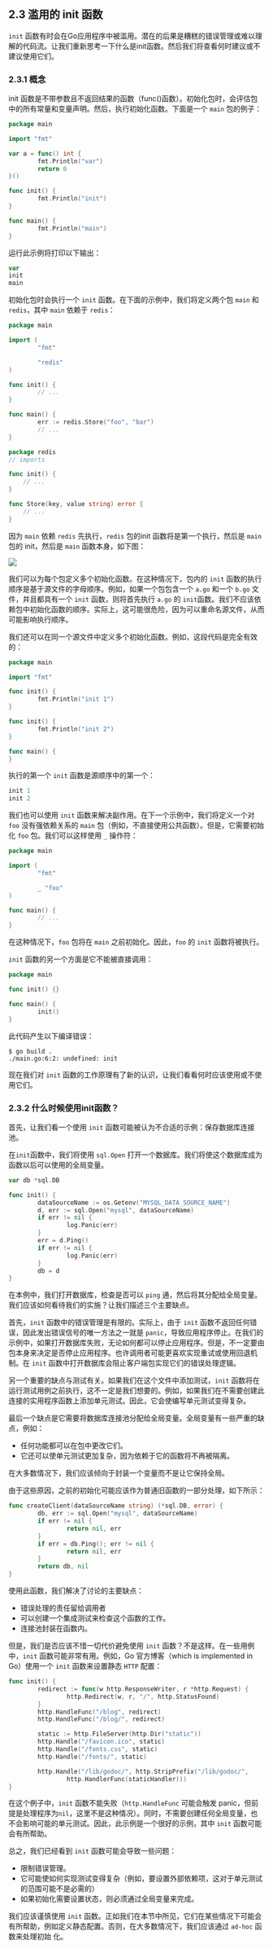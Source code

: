 ## 2.3 滥用的 init 函数

`init` 函数有时会在Go应用程序中被滥用。潜在的后果是糟糕的错误管理或难以理解的代码流。让我们重新思考一下什么是init函数。然后我们将查看何时建议或不建议使用它们。

### 2.3.1 概念

init 函数是不带参数且不返回结果的函数（func()函数）。初始化包时，会评估包中的所有常量和变量声明。然后，执行初始化函数。下面是一个 `main` 包的例子：

```go
package main

import "fmt"

var a = func() int {
        fmt.Println("var")
        return 0
}()

func init() {
        fmt.Println("init")
}

func main() {
        fmt.Println("main")
}
```

运行此示例将打印以下输出：

```go
var
init
main
```

初始化包时会执行一个 `init` 函数。在下面的示例中，我们将定义两个包 `main` 和 `redis`，其中 `main` 依赖于 `redis`：

```go
package main

import (
        "fmt"

        "redis"
)

func init() {
        // ...
}

func main() {
        err := redis.Store("foo", "bar")
        // ...
}
```

```go
package redis
// imports

func init() {
	// ...
}

func Store(key, value string) error {
	// ...
}
```

因为 `main` 依赖 `redis` 先执行，`redis` 包的init 函数将是第一个执行，然后是 `main` 包的 init，然后是 `main` 函数本身，如下图：

![](../images/25.png)

我们可以为每个包定义多个初始化函数。在这种情况下，包内的 `init` 函数的执行顺序是基于源文件的字母顺序。例如，如果一个包包含一个 `a.go` 和一个 `b.go` 文件，并且都具有一个 `init` 函数，则将首先执行 `a.go` 的 `init`函数。我们不应该依赖包中初始化函数的顺序。实际上，这可能很危险，因为可以重命名源文件，从而可能影响执行顺序。

我们还可以在同一个源文件中定义多个初始化函数。例如，这段代码是完全有效的：

```go
package main

import "fmt"

func init() {
        fmt.Println("init 1")
}

func init() {
        fmt.Println("init 2")
}

func main() {
}
```

执行的第一个 `init` 函数是源顺序中的第一个：

```go
init 1
init 2
```

我们也可以使用 `init` 函数来解决副作用。在下一个示例中，我们将定义一个对 `foo` 没有强依赖关系的 `main` 包（例如，不直接使用公共函数）。但是，它需要初始化 `foo` 包。我们可以这样使用 `_` 操作符：

```go
package main

import (
        "fmt"

        _ "foo"
)

func main() {
        // ...
}
```

在这种情况下，`foo` 包将在 `main` 之前初始化。因此，`foo` 的 `init` 函数将被执行。

`init` 函数的另一个方面是它不能被直接调用：

```go
package main

func init() {}

func main() {
        init()
}
```

此代码产生以下编译错误：

```shell
$ go build .
./main.go:6:2: undefined: init
```

现在我们对 `init` 函数的工作原理有了新的认识，让我们看看何时应该使用或不使用它们。

### 2.3.2 什么时候使用init函数？

首先，让我们看一个使用 `init` 函数可能被认为不合适的示例：保存数据库连接池。

在`init`函数中，我们将使用 `sql.Open` 打开一个数据库。我们将使这个数据库成为函数以后可以使用的全局变量。

```go
var db *sql.DB

func init() {
        dataSourceName := os.Getenv("MYSQL_DATA_SOURCE_NAME")
        d, err := sql.Open("mysql", dataSourceName)
        if err != nil {
                log.Panic(err)
        }
        err = d.Ping()
        if err != nil {
                log.Panic(err)
        }
        db = d
}
```

在本例中，我们打开数据库，检查是否可以 `ping` 通，然后将其分配给全局变量。我们应该如何看待我们的实施？让我们描述三个主要缺点。

首先，`init` 函数中的错误管理是有限的。实际上，由于 `init` 函数不返回任何错误，因此发出错误信号的唯一方法之一就是 `panic`，导致应用程序停止。在我们的示例中，如果打开数据库失败，无论如何都可以停止应用程序。但是，不一定要由包本身来决定是否停止应用程序。也许调用者可能更喜欢实现重试或使用回退机制。在 `init` 函数中打开数据库会阻止客户端包实现它们的错误处理逻辑。

另一个重要的缺点与测试有关。如果我们在这个文件中添加测试，`init` 函数将在运行测试用例之前执行，这不一定是我们想要的。例如，如果我们在不需要创建此连接的实用程序函数上添加单元测试。因此，它会使编写单元测试变得复杂。

最后一个缺点是它需要将数据库连接池分配给全局变量。全局变量有一些严重的缺点，例如：
* 任何功能都可以在包中更改它们。
* 它还可以使单元测试更加复杂，因为依赖于它的函数将不再被隔离。

在大多数情况下，我们应该倾向于封装一个变量而不是让它保持全局。

由于这些原因，之前的初始化可能应该作为普通旧函数的一部分处理，如下所示：

```go
func createClient(dataSourceName string) (*sql.DB, error) {
        db, err := sql.Open("mysql", dataSourceName)
        if err != nil {
                return nil, err
        }
        if err = db.Ping(); err != nil {
                return nil, err
        }
        return db, nil
}
```

使用此函数，我们解决了讨论的主要缺点：
* 错误处理的责任留给调用者
* 可以创建一个集成测试来检查这个函数的工作。
* 连接池封装在函数内。

但是，我们是否应该不惜一切代价避免使用 `init` 函数？不是这样。在一些用例中，`init` 函数可能非常有用。例如，Go 官方博客（which is implemented in Go）使用一个 `init` 函数来设置静态 `HTTP` 配置：

```go
func init() {
        redirect := func(w http.ResponseWriter, r *http.Request) {
                http.Redirect(w, r, "/", http.StatusFound)
        }
        http.HandleFunc("/blog", redirect)
        http.HandleFunc("/blog/", redirect)

        static := http.FileServer(http.Dir("static"))
        http.Handle("/favicon.ico", static)
        http.Handle("/fonts.css", static)
        http.Handle("/fonts/", static)

        http.Handle("/lib/godoc/", http.StripPrefix("/lib/godoc/",
                http.HandlerFunc(staticHandler)))
}
```

在这个例子中，`init` 函数不能失败（`http.HandleFunc` 可能会触发 panic，但前提是处理程序为`nil`，这里不是这种情况）。同时，不需要创建任何全局变量，也不会影响可能的单元测试。因此，此示例是一个很好的示例，其中 `init` 函数可能会有所帮助。

总之，我们已经看到 `init` 函数可能会导致一些问题：

* 限制错误管理。
* 它可能使如何实现测试变得复杂（例如，要设置外部依赖项，这对于单元测试的范围可能不是必需的）
* 如果初始化需要设置状态，则必须通过全局变量来完成。

我们应该谨慎使用 `init` 函数。正如我们在本节中所见，它们在某些情况下可能会有所帮助，例如定义静态配置。否则，在大多数情况下，我们应该通过 `ad‑hoc` 函数来处理初始
化。